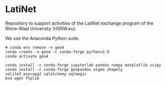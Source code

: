 # LatiNet
Repository to support activities of the LatiNet exchange program of the Rhine-Waal University (HSRW.eu).

We use the Anaconda Python suite.

```
# conda env remove -n geo4
conda create -n geo4 -c conda-forge python=3.9
conda activate geo4

conda install -c conda-forge jupyterlab pandas numpy matplotlib scipy
conda install -c conda-forge geopandas osgeo shapely
sqlite3 psycopg2 sqlalchemy sqlmagic
bs4 wget ftplib
```

